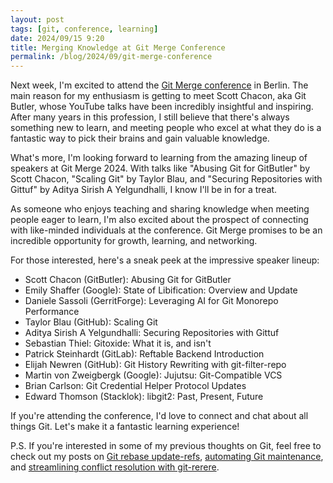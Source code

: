 ```yaml
---
layout: post
tags: [git, conference, learning]
date: 2024/09/15 9:20
title: Merging Knowledge at Git Merge Conference
permalink: /blog/2024/09/git-merge-conference
---
```


Next week, I'm excited to attend the [Git Merge conference](https://git-merge.com/) in Berlin. The main reason for my enthusiasm is getting to meet Scott Chacon, aka Git Butler, whose YouTube talks have been incredibly insightful and inspiring. After many years in this profession, I still believe that there's always something new to learn, and meeting people who excel at what they do is a fantastic way to pick their brains and gain valuable knowledge.

What's more, I'm looking forward to learning from the amazing lineup of speakers at Git Merge 2024. With talks like "Abusing Git for GitButler" by Scott Chacon, "Scaling Git" by Taylor Blau, and "Securing Repositories with Gittuf" by Aditya Sirish A Yelgundhalli, I know I'll be in for a treat.

As someone who enjoys teaching and sharing knowledge when meeting people eager to learn, I'm also excited about the prospect of connecting with like-minded individuals at the conference. Git Merge promises to be an incredible opportunity for growth, learning, and networking.

For those interested, here's a sneak peek at the impressive speaker lineup:

* Scott Chacon (GitButler): Abusing Git for GitButler
* Emily Shaffer (Google): State of Libification: Overview and Update
* Daniele Sassoli (GerritForge): Leveraging AI for Git Monorepo Performance
* Taylor Blau (GitHub): Scaling Git
* Aditya Sirish A Yelgundhalli: Securing Repositories with Gittuf
* Sebastian Thiel: Gitoxide: What it is, and isn't
* Patrick Steinhardt (GitLab): Reftable Backend Introduction
* Elijah Newren (GitHub): Git History Rewriting with git-filter-repo
* Martin von Zweigbergk (Google): Jujutsu: Git-Compatible VCS
* Brian Carlson: Git Credential Helper Protocol Updates
* Edward Thomson (Stacklok): libgit2: Past, Present, Future

If you're attending the conference, I'd love to connect and chat about all things Git. Let's make it a fantastic learning experience!

P.S. If you're interested in some of my previous thoughts on Git, feel free to check out my posts on [Git rebase update-refs](https://sasha.vincic.org/blog/2024/07/git-rebase-update-refs), [automating Git maintenance](https://sasha.vincic.org/blog/2024/07/automate-git-maintenance), and [streamlining conflict resolution with git-rerere](https://sasha.vincic.org/blog/2024/07/git-rerere-streamline-conflict-resolution).

